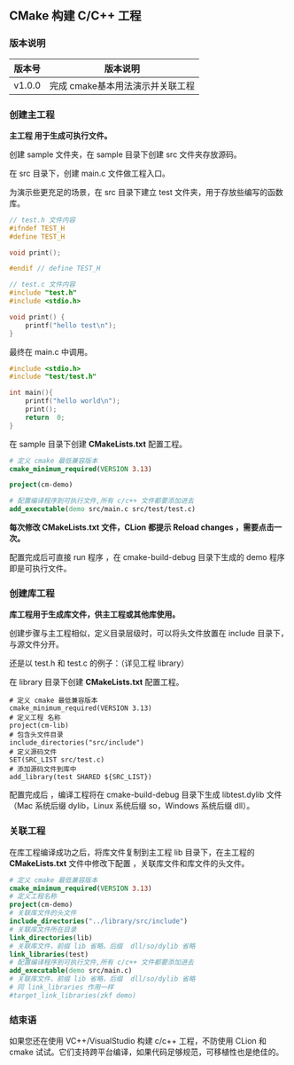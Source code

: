 ## CMake 构建 C/C++ 工程

### 版本说明

| 版本号 | 版本说明                         |
| :----: | -------------------------------- |
| v1.0.0 | 完成 cmake基本用法演示并关联工程 |

### 创建主工程

**主工程 用于生成可执行文件。**

创建  sample 文件夹，在  sample 目录下创建 src 文件夹存放源码。

在  src 目录下，创建 main.c 文件做工程入口。

为演示些更充足的场景，在  src 目录下建立 test 文件夹，用于存放些编写的函数库。

```c
// test.h 文件内容 
#ifndef TEST_H
#define TEST_H

void print();

#endif // define TEST_H

// test.c 文件内容
#include "test.h"
#include <stdio.h>

void print() {
    printf("hello test\n");
}
```

最终在 main.c 中调用。

```c
#include <stdio.h>
#include "test/test.h"

int main(){
    printf("hello world\n");
    print();
    return  0;
}
```

在 sample 目录下创建  **CMakeLists.txt** 配置工程。

```cmake
# 定义 cmake 最低兼容版本
cmake_minimum_required(VERSION 3.13)

project(cm-demo)

# 配置编译程序到可执行文件,所有 c/c++ 文件都要添加进去
add_executable(demo src/main.c src/test/test.c)
```

**每次修改 CMakeLists.txt  文件，CLion 都提示 Reload changes ，需要点击一次。**

配置完成后可直接  run 程序 ，在  cmake-build-debug 目录下生成的 demo 程序即是可执行文件。

### 创建库工程

**库工程用于生成库文件，供主工程或其他库使用。**

创建步骤与主工程相似，定义目录层级时，可以将头文件放置在 include 目录下，与源文件分开。

还是以 test.h 和 test.c 的例子：（详见工程 library）

在 library 目录下创建  **CMakeLists.txt** 配置工程。

```cm
# 定义 cmake 最低兼容版本
cmake_minimum_required(VERSION 3.13)
# 定义工程 名称 
project(cm-lib)
# 包含头文件目录
include_directories("src/include")
# 定义源码文件
SET(SRC_LIST src/test.c)
# 添加源码文件到库中
add_library(test SHARED ${SRC_LIST})
```

配置完成后 ，编译工程将在 cmake-build-debug 目录下生成 libtest.dylib 文件（Mac 系统后缀 dylib，Linux  系统后缀 so，Windows 系统后缀 dll）。

### 关联工程

在库工程编译成功之后，将库文件复制到主工程 lib 目录下，在主工程的 **CMakeLists.txt** 文件中修改下配置 ，关联库文件和库文件的头文件。

```cmake
# 定义 cmake 最低兼容版本
cmake_minimum_required(VERSION 3.13)
# 定义工程名称
project(cm-demo)
# 关联库文件的头文件
include_directories("../library/src/include")
# 关联库文件所在目录
link_directories(lib)
# 关联库文件，前缀 lib 省略，后缀  dll/so/dylib 省略
link_libraries(test)
# 配置编译程序到可执行文件,所有 c/c++ 文件都要添加进去
add_executable(demo src/main.c)
# 关联库文件，前缀 lib 省略，后缀  dll/so/dylib 省略
# 同 link_libraries 作用一样
#target_link_libraries(zkf demo)
```

### 结束语

如果您还在使用 VC++/VisualStudio 构建  c/c++ 工程，不防使用  CLion 和  cmake 试试。它们支持跨平台编译，如果代码足够规范，可移植性也是绝佳的。